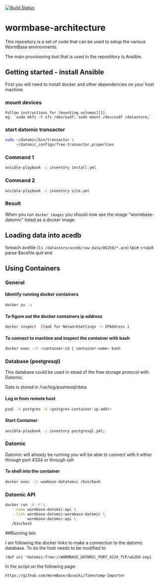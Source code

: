 [![Build Status](https://travis-ci.org/WormBase/wormbase-architecture.svg?branch=develop)](https://travis-ci.org/WormBase/wormbase-architecture)

# wormbase-architecture
This repository is a set of code that can be used to setup the various
WormBase environments.

The main provisioning tool that is used in the repostitory is Ansible.

## Getting started - install Ansible

First you will need to install docker and other dependencies on your
host machine.

### mount devices
    Follow instructions for [mounting volumes][1].
    eg. `sudo mkfs -t xfs /dev/xvdf; sudo mount /dev/xvdf /datastore;`

### start datomic transactor

```bash
sudo ~/datomic/bin/transactor \
     ~/datomic_configs/free-transactor.properties
```

### Command 1

```bash
ansible-playbook -i inventory install.yml
```

### Command 2
```bash
ansible-playbook -i inventory site.yml
```

### Result
When you run `docker images` you should now see the image
"wormbase-datomic" listed as a docker image.


## Loading data into acedb

foreach acefile (`ls /datastore/acedb/raw-data/WS250/*.ace`)
    tace <<quit
        parse $acefile
    quit
end


## Using Containers

### General

#### Identify running docker containers

```bash
docker ps -a
```

#### To figure out the docker containers ip address

```bash
docker inspect  (look for NetworkSettings -> IPAddress )
```

#### To connect to machine and inspect the container with bash

```bash
docker exec -it <container-id | container-name> bash
```

### Database (postgresql)

This database could be used in stead of the free storage protocol with
Datomic.

Data is stored in /var/log/postresql/data.

#### Log in from remote host

```bash
psql -U postgres -h <postgres-container-ip-addr>
```

#### Start Container

```bash
ansible-playbook -i inventory postgresql.yml;
```

### Datomic

Datomic will already be running you will be able to connect with it
either through port 4334 or through ssh

#### To shell into the container

```bash
docker exec -it wombase-datatomic /bin/bash
```

### Datomic API

```bash
docker run -d -P \
   --name wormbase-datomic-api \
   --link wormbase-datomic:wormbase-datomic \
          wormbase-datomic-api \
   /bin/bash
```

##Running lein

I am following the docker links to make a connection to the datomic database. To do the host needs to be modified to

	(def uri "datomic:free://WORMBASE_DATOMIC_PORT_4224_TCP/wb250-imp1

In the script on the following page:

	https://github.com/WormBase/db/wiki/Timestamp-Importer

[1]: http://docs.aws.amazon.com/AWSEC2/latest/UserGuide/ebs-using-volumes.html
